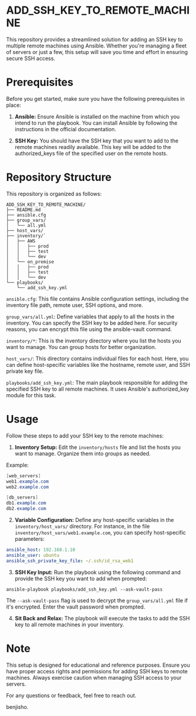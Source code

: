 # ADD_SSH_KEY_TO_REMOTE_MACHINE

This repository provides a streamlined solution for adding an SSH key to multiple remote machines using Ansible. Whether you're managing a fleet of servers or just a few, this setup will save you time and effort in ensuring secure SSH access.

# Prerequisites
Before you get started, make sure you have the following prerequisites in place:

1. **Ansible:** Ensure Ansible is installed on the machine from which you intend to run the playbook. You can install Ansible by following the instructions in the official documentation.

2. **SSH Key:** You should have the SSH key that you want to add to the remote machines readily available. This key will be added to the authorized_keys file of the specified user on the remote hosts.

# Repository Structure
This repository is organized as follows:

```
ADD_SSH_KEY_TO_REMOTE_MACHINE/
├── README.md
├── ansible.cfg
├── group_vars/
│   └── all.yml
├── host_vars/
├── inventory/`
│   ├── AWS
│   │   ├── prod
│   │   ├── test
│   │   └── dev
│   └── on_premise
│   │   ├── prod
│   │   ├── test
│   │   └── dev
└── playbooks/
    └── add_ssh_key.yml
```

`ansible.cfg`: This file contains Ansible configuration settings, including the inventory file path, remote user, SSH options, and more.

`group_vars/all.yml`: Define variables that apply to all the hosts in the inventory.
You can specify the SSH key to be added here. For security reasons, you can encrypt this file using the ansible-vault command.

`inventory/*`: This is the inventory directory where you list the hosts you want to manage.
You can group hosts for better organization.

`host_vars/`: This directory contains individual files for each host.
Here, you can define host-specific variables like the hostname, remote user, and SSH private key file.

`playbooks/add_ssh_key.yml`: The main playbook responsible for adding the specified SSH key to all remote machines.
It uses Ansible's authorized_key module for this task.

# Usage
Follow these steps to add your SSH key to the remote machines:

1. **Inventory Setup:** Edit the `inventory/hosts` file and list the hosts you want to manage. Organize them into groups as needed.

Example:

```csharp
[web_servers]
web1.example.com
web2.example.com

[db_servers]
db1.example.com
db2.example.com
```

2. **Variable Configuration:** Define any host-specific variables in the `inventory/host_vars/` directory. For instance, in the file `inventory/host_vars/web1.example.com`, you can specify host-specific parameters:

```yaml
ansible_host: 192.168.1.10
ansible_user: ubuntu
ansible_ssh_private_key_file: ~/.ssh/id_rsa_web1
```

3. **SSH Key Input:** Run the playbook using the following command and provide the SSH key you want to add when prompted:

```shell
ansible-playbook playbooks/add_ssh_key.yml --ask-vault-pass
```

The `--ask-vault-pass` flag is used to decrypt the `group_vars/all.yml` file if it's encrypted. Enter the vault password when prompted.

4. **Sit Back and Relax:** The playbook will execute the tasks to add the SSH key to all remote machines in your inventory.

# Note
This setup is designed for educational and reference purposes.
Ensure you have proper access rights and permissions for adding SSH keys to remote machines.
Always exercise caution when managing SSH access to your servers.

For any questions or feedback, feel free to reach out.

benjisho.
